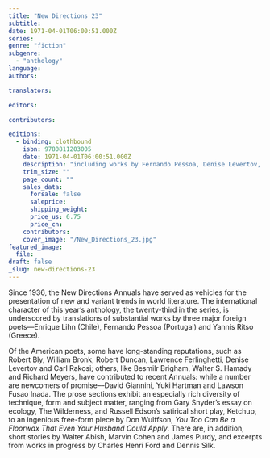 ```yaml
---
title: "New Directions 23"
subtitle:
date: 1971-04-01T06:00:51.000Z
series:
genre: "fiction"
subgenre:
  - "anthology"
language:
authors:

translators:

editors:

contributors:

editions:
  - binding: clothbound
    isbn: 9780811203005
    date: 1971-04-01T06:00:51.000Z
    description: "including works by Fernando Pessoa, Denise Levertov, and Richard Hell "
    trim_size: ""
    page_count: ""
    sales_data:
      forsale: false
      saleprice:
      shipping_weight:
      price_us: 6.75
      price_cn:
    contributors:
    cover_image: "/New_Directions_23.jpg"
featured_image:
  file:
draft: false
_slug: new-directions-23
---
```


Since 1936, the New Directions Annuals have served as vehicles for the presentation of new and variant trends in world literature. The international character of this year’s anthology, the twenty-third in the series, is underscored by translations of substantial works by three major foreign poets––Enrique Lihn (Chile), Fernando Pessoa (Portugal) and Yannis Ritso (Greece).

Of the American poets, some have long-standing reputations, such as Robert Bly, William Bronk, Robert Duncan, Lawrence Ferlinghetti, Denise Levertov and Carl Rakosi; others, like Besmilr Brigham, Walter S. Hamady and Richard Meyers, have contributed to recent Annuals: while a number are newcomers of promise––David Giannini, Yuki Hartman and Lawson Fusao Inada. The prose sections exhibit an especially rich diversity of technique, form and subject matter, ranging from Gary Snyder’s essay on ecology, The Wilderness, and Russell Edson’s satirical short play, Ketchup, to an ingenious free-form piece by Don Wulffson, _You Too Can Be a Floorwax That Even Your Husband Could Apply_. There are, in addition, short stories by Walter Abish, Marvin Cohen and James Purdy, and excerpts from works in progress by Charles Henri Ford and Dennis Silk.

